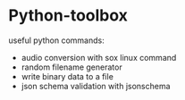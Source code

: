 # Python-toolbox
useful python commands:
 - audio conversion with sox linux command
 - random filename generator
 - write binary data to a file
 - json schema validation with jsonschema
